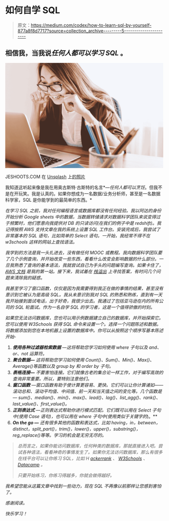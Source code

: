 # 如何自学 SQL

> 原文：<https://medium.com/codex/how-to-learn-sql-by-yourself-877a8f8d7717?source=collection_archive---------5----------------------->

## 相信我，当我说*任何人都可以学习 SQL* 。

![](img/5943b691ca5f54b7c81b928a4b9cb943.png)

JESHOOTS.COM 在 [Unsplash](https://unsplash.com?utm_source=medium&utm_medium=referral) 上[的照片](https://unsplash.com/@jeshoots?utm_source=medium&utm_medium=referral)

我知道这听起来像是我在用奥古斯特·古斯特的名言*—*任何人都可以烹饪*。但我不是在开玩笑。我是认真的。如果你想成为一名数据/业务分析师，甚至是一名数据科学家，SQL 是你能学到的最简单的东西。*

*在学习 SQL 之前，我对任何编程语言或数据库都没有任何经验。我以阿达的身份开始分析 Google sheets 中的数据，当数据转储请求对数据科学团队来说变得过于频繁时，他们愿意向我提供对 DB 的只读访问(在我们的例子中是 redshift)。我记得按照 AWS 支持文章在我的系统上设置 SQL 工作台。安装完成后，我尝试了非常基本的 SQL 语句，比如简单的 Select 语句。一开始，我经常不得不在 w3schools 这样的网站上查找语法。*

*我学到的方法是我一头扎进去，没有做任何 MOOC 或教程。我向数据科学团队要了几个示例查询，并开始改变一些东西，看看什么改变会影响数据的什么部分。一旦我熟悉了查询的基本语法，我就尝试自己为手头的问题编写查询。如果卡住了， [*AWS 文档*](https://docs.aws.amazon.com/redshift/latest/dg/c_SQL_commands.html) 是我的第一站。接下来，我试着在 [*栈溢出*](https://stackoverflow.com/) 上寻找答案，有时问几个问题来清除我的疑惑。*

*我甚至学习了窗口函数，仅仅是因为我需要得到我正在做的事情的结果，甚至没有意识到它被认为是高级 SQL。我从未意识到我对 SQL 的熟悉和熟练，直到有一天我开始接到面试电话，出于好奇，我很少出去。我通过了包括亚马逊在内的所有公司的 SQL 轮面试。作为一名自学 SQL 的学习者，这是一个值得骄傲的时刻。*

*如果您无法访问数据库，您也可以用示例数据建立自己的数据库，并开始探索它。您可以使用 W3Schools 获得 SQL 命令来设置一个。选择一个问题陈述和数据。将数据添加到您在本地机器上设置的数据库中。你可以从按照这个顺序写基本陈述开始-*

1.  ***使用各种过滤器检索数据** —这将帮助您学习如何使用 where 子句以及 and、or、not 运算符。*
2.  ***聚合数据—** 这将帮助您学习如何使用 Count()、Sum()、Min()、Max()、Average()等函数以及 group by 和 order by 子句。*
3.  ***表格连接—** 不要害怕连接。它们就像古老的集合论一样工作，对于编写高效的查询非常重要。所以，要特别注意他们。*
4.  ***窗口函数** —窗口函数有助于使计算更容易、更快。它们可以让你计算诸如——滚动总和、滚动平均值、中间值、前一天和当天值之间的变化等。几个函数是— sum()、median()、min()、max()、lead()、lag()、list_agg()、rank()、last_value()、first_value()。*
5.  ***正则表达式** —正则表达式帮助你进行模式匹配。它们既可以用在 Select 子句中(使用 Case 语句)，也可以用在 where 子句中(使用类似于关键字的*)。**
6.  ***On the go —** 还有很多其他的函数和表达式，比如 having，in，between，distinct，split_part()，trim()，lower()，upper()，substring()，reg_replace()等等。学习的机会是无穷无尽的。*

> *总而言之，如果你能访问数据库，任何种类的数据库，那就直接进入吧。尝试各种语法，看看神奇的事情发生了。如果你无法访问数据库，那么有很多在线平台可以让你练习 SQL，比如 H [ackerrank](https://www.hackerrank.com/domains/sql) 、 [W3Schools](https://www.w3schools.com/sql/) 、 [Datacamp](https://www.datacamp.com/courses/introduction-to-sql) 。*
> 
> *只要开始练习，你练习得越多，你就会做得越好。*

*我希望您能从这篇文章中找到一些动力，现在 SQL 不再像以前那样让您感到害怕了。*

*感谢阅读。*

*快乐学习！*